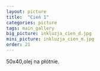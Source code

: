 ```yaml
---
layout: picture
title:  "Cień 1"
categories: picture
tags: main_gallery
big_picture: inkluzja_cien_d.jpg
mini_picture: inkluzja_cien_m.jpg
order: 21
---
```

50x40,olej na płótnie.
